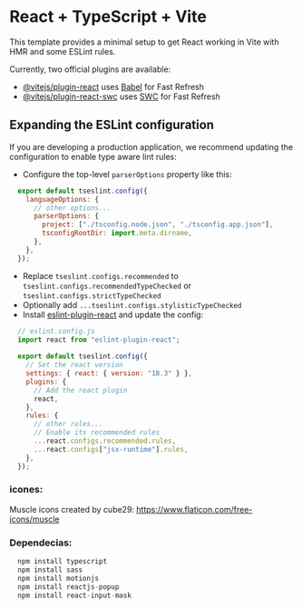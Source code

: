 # React + TypeScript + Vite

This template provides a minimal setup to get React working in Vite with HMR and some ESLint rules.

Currently, two official plugins are available:

- [@vitejs/plugin-react](https://github.com/vitejs/vite-plugin-react/blob/main/packages/plugin-react/README.md) uses [Babel](https://babeljs.io/) for Fast Refresh
- [@vitejs/plugin-react-swc](https://github.com/vitejs/vite-plugin-react-swc) uses [SWC](https://swc.rs/) for Fast Refresh

## Expanding the ESLint configuration

If you are developing a production application, we recommend updating the configuration to enable type aware lint rules:

- Configure the top-level `parserOptions` property like this:

```js
  export default tseslint.config({
    languageOptions: {
      // other options...
      parserOptions: {
        project: ["./tsconfig.node.json", "./tsconfig.app.json"],
        tsconfigRootDir: import.meta.dirname,
      },
    },
  });
```

- Replace `tseslint.configs.recommended` to `tseslint.configs.recommendedTypeChecked` or `tseslint.configs.strictTypeChecked`
- Optionally add `...tseslint.configs.stylisticTypeChecked`
- Install [eslint-plugin-react](https://github.com/jsx-eslint/eslint-plugin-react) and update the config:

```js
  // eslint.config.js
  import react from "eslint-plugin-react";
  
  export default tseslint.config({
    // Set the react version
    settings: { react: { version: "18.3" } },
    plugins: {
      // Add the react plugin
      react,
    },
    rules: {
      // other rules...
      // Enable its recommended rules
      ...react.configs.recommended.rules,
      ...react.configs["jsx-runtime"].rules,
    },
  });
```

### icones:

Muscle icons created by cube29: https://www.flaticon.com/free-icons/muscle

### Dependecias:
```js
  npm install typescript
  npm install sass
  npm install motionjs
  npm install reactjs-popup
  npm install react-input-mask
```


